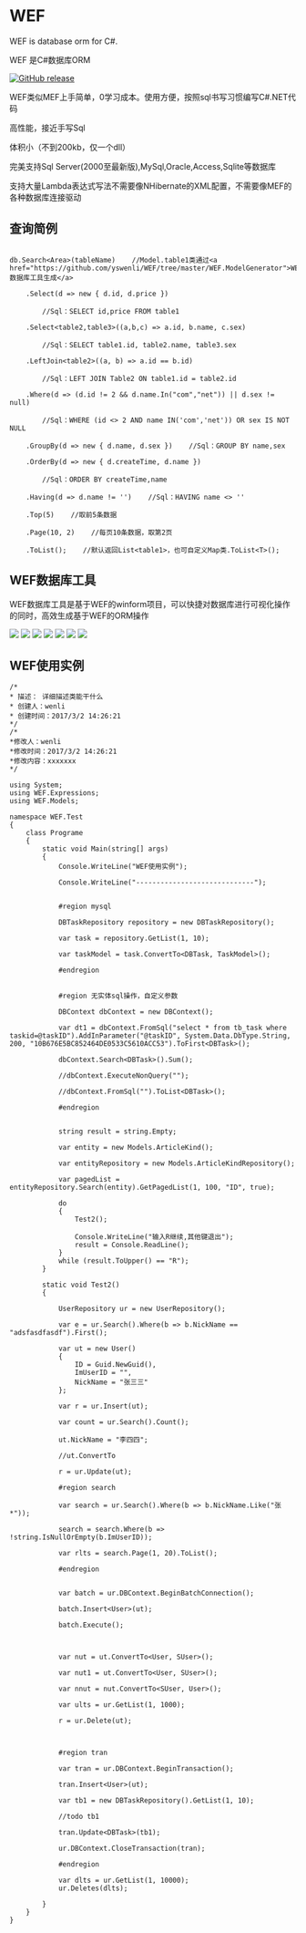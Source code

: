 # WEF

WEF is database orm for C#. 

WEF 是C#数据库ORM

[![GitHub release](https://img.shields.io/github/release/yswenli/wef.svg)](https://github.com/yswenli/wef/releases)

WEF类似MEF上手简单，0学习成本。使用方便，按照sql书写习惯编写C#.NET代码

高性能，接近手写Sql

体积小（不到200kb，仅一个dll）

完美支持Sql Server(2000至最新版),MySql,Oracle,Access,Sqlite等数据库

支持大量Lambda表达式写法不需要像NHibernate的XML配置，不需要像MEF的各种数据库连接驱动

## 查询简例

```CSharp

db.Search<Area>(tableName)    //Model.table1类通过<a href="https://github.com/yswenli/WEF/tree/master/WEF.ModelGenerator">WEF数据库工具生成</a>

    .Select(d => new { d.id, d.price })
	
        //Sql：SELECT id,price FROM table1
		
    .Select<table2,table3>((a,b,c) => a.id, b.name, c.sex)
	
        //Sql：SELECT table1.id, table2.name, table3.sex
		
    .LeftJoin<table2>((a, b) => a.id == b.id)
	
        //Sql：LEFT JOIN Table2 ON table1.id = table2.id
		
    .Where(d => (d.id != 2 && d.name.In("com","net")) || d.sex != null)   
	
        //Sql：WHERE (id <> 2 AND name IN('com','net')) OR sex IS NOT NULL
		
    .GroupBy(d => new { d.name, d.sex })    //Sql：GROUP BY name,sex
	
    .OrderBy(d => new { d.createTime, d.name })
	
        //Sql：ORDER BY createTime,name
		
    .Having(d => d.name != '')    //Sql：HAVING name <> ''
	
    .Top(5)    //取前5条数据
	
    .Page(10, 2)    //每页10条数据，取第2页
	
    .ToList();    //默认返回List<table1>，也可自定义Map类.ToList<T>();

```

## WEF数据库工具

WEF数据库工具是基于WEF的winform项目，可以快捷对数据库进行可视化操作的同时，高效生成基于WEF的ORM操作
   
   
   <img src="https://github.com/yswenli/WEF/blob/master/1.png?raw=true">
   
   
   <img src="https://github.com/yswenli/WEF/blob/master/2.png?raw=true">
   
   
   <img src="https://github.com/yswenli/WEF/blob/master/3.png?raw=true">
   
   
   <img src="https://github.com/yswenli/WEF/blob/master/4.png?raw=true">


   <img src="https://github.com/yswenli/WEF/blob/master/5.png?raw=true">


   <img src="https://github.com/yswenli/WEF/blob/master/6.png?raw=true">


   <img src="https://github.com/yswenli/WEF/blob/master/7.png?raw=true">


## WEF使用实例

```CSharp
/*
* 描述： 详细描述类能干什么
* 创建人：wenli
* 创建时间：2017/3/2 14:26:21
*/
/*
*修改人：wenli
*修改时间：2017/3/2 14:26:21
*修改内容：xxxxxxx
*/

using System;
using WEF.Expressions;
using WEF.Models;

namespace WEF.Test
{
    class Programe
    {
        static void Main(string[] args)
        {
            Console.WriteLine("WEF使用实例");

            Console.WriteLine("-----------------------------");


            #region mysql

            DBTaskRepository repository = new DBTaskRepository();

            var task = repository.GetList(1, 10);

            var taskModel = task.ConvertTo<DBTask, TaskModel>();

            #endregion


            #region 无实体sql操作，自定义参数

            DBContext dbContext = new DBContext();

            var dt1 = dbContext.FromSql("select * from tb_task where taskid=@taskID").AddInParameter("@taskID", System.Data.DbType.String, 200, "10B676E5BC852464DE0533C5610ACC53").ToFirst<DBTask>();

            dbContext.Search<DBTask>().Sum();

            //dbContext.ExecuteNonQuery("");            

            //dbContext.FromSql("").ToList<DBTask>();

            #endregion


            string result = string.Empty;

            var entity = new Models.ArticleKind();

            var entityRepository = new Models.ArticleKindRepository();

            var pagedList = entityRepository.Search(entity).GetPagedList(1, 100, "ID", true);

            do
            {
                Test2();

                Console.WriteLine("输入R继续,其他键退出");
                result = Console.ReadLine();
            }
            while (result.ToUpper() == "R");
        }

        static void Test2()
        {

            UserRepository ur = new UserRepository();

            var e = ur.Search().Where(b => b.NickName == "adsfasdfasdf").First();

            var ut = new User()
            {
                ID = Guid.NewGuid(),
                ImUserID = "",
                NickName = "张三三"
            };

            var r = ur.Insert(ut);

            var count = ur.Search().Count();

            ut.NickName = "李四四";

            //ut.ConvertTo

            r = ur.Update(ut);

            #region search 

            var search = ur.Search().Where(b => b.NickName.Like("张*"));

            search = search.Where(b => !string.IsNullOrEmpty(b.ImUserID));

            var rlts = search.Page(1, 20).ToList();

            #endregion


            var batch = ur.DBContext.BeginBatchConnection();

            batch.Insert<User>(ut);

            batch.Execute();



            var nut = ut.ConvertTo<User, SUser>();

            var nut1 = ut.ConvertTo<User, SUser>();

            var nnut = nut.ConvertTo<SUser, User>();

            var ults = ur.GetList(1, 1000);

            r = ur.Delete(ut);



            #region tran

            var tran = ur.DBContext.BeginTransaction();

            tran.Insert<User>(ut);

            var tb1 = new DBTaskRepository().GetList(1, 10);

            //todo tb1

            tran.Update<DBTask>(tb1);

            ur.DBContext.CloseTransaction(tran);

            #endregion

            var dlts = ur.GetList(1, 10000);
            ur.Deletes(dlts);

        }
    }
}


```

